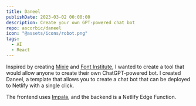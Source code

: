 ```yaml
---
title: Daneel
publishDate: 2023-03-02 00:00:00
description: Create your own GPT-powered chat bot
repo: ascorbic/daneel
icon: "@assets/icons/robot.png"
tags:
  - AI
  - React
---
```


Inspired by creating [Mixie](/projects/mixie) and
[Font Institute](/projects/font-institute), I wanted to create a tool that would
allow anyone to create their own ChatGPT-powered bot. I created Daneel, a
template that allows you to create a chat bot that can be deployed to Netlify
with a single click.

The frontend uses [Impala](/projects/impala), and the backend is a Netlify Edge
Function.
